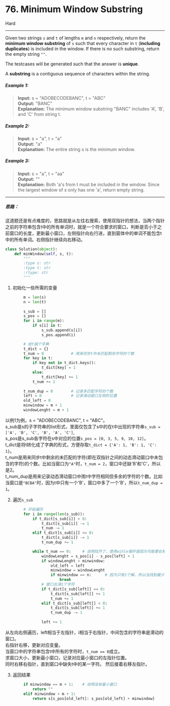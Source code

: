 # 76. Minimum Window Substring
Hard

---
Given two strings `s` and `t` of lengths `m` and `n` respectively, return the **minimum window substring** of `s` such that every character in `t` (**including duplicates**) is included in the window. If there is no such substring, return the empty string `""`.

The testcases will be generated such that the answer is **unique**.

A **substring** is a contiguous sequence of characters within the string.

##### Example 1:
> **Input:** s = "ADOBECODEBANC", t = "ABC"  
> **Output:** "BANC"  
> **Explanation:** The minimum window substring "BANC" includes 'A', 'B', and 'C' from string t.

##### Example 2:
> **Input:** s = "a", t = "a"  
> **Output:** "a"  
> **Explanation:** The entire string s is the minimum window.


##### Example 3:
> **Input:** s = "a", t = "aa"  
> **Output:** ""  
> **Explanation:** Both 'a's from t must be included in the window.
Since the largest window of s only has one 'a', return empty string.

---
##### 思路：
这道题还是有点难度的，思路就是从左往右搜索，使用双指针的想法，当两个指针之前的字符串包含t中的所有单词时，就是一个符合要求的窗口，判断是否小于之前窗口的长度，更新最小窗口，左侧指针向右行进，直到窗体中的单词不能包含t中的所有单词。右侧指针继续向右移动。

```python
class Solution(object):
    def minWindow(self, s, t):
        """
        :type s: str
        :type t: str
        :rtype: str
        """
```

1. 初始化一些所需的变量

```python
        m = len(s)
        n = len(t)
        
        s_sub = []
        s_pos = []
        for i in range(m):
            if s[i] in t:
                s_sub.append(s[i])
                s_pos.append(i)

        # 给t搞个字典
        t_dict = {}
        t_num = 0            # 用来同步t中未匹配剩余字符的个数
        for key in t:
            if key not in t_dict.keys():
                t_dict[key] = 1
            else:
                t_dict[key] += 1
            t_num += 1
        
        t_num_dup = 0        # 记录多匹配字符的个数
        left = 0             # 记录滑动窗口左侧的位置
        old_left = 0
        minwindow = m + 1
        windowLenght = m + 1
```
以例1为例，s = "ADOBECODEBANC", t = "ABC"。  
s_sub是s的子字符串的list形式，里面仅包含了s中的在t中出现的字符串`s_sub = ['A', 'B', 'C', 'B', 'A', 'C']`,  
s_pos是s_sub各字符在s中对应的位置`s_pos = [0, 3, 5, 9, 10, 12]`。  
t_dict是将t转化成了字典的形式，方便存取`t_dict = {'A': 1, 'B': 1, 'C': 1}`。  
t_num是用来同步t中剩余的未匹配的字符(即在双指针之间的动态滑动窗口中未包含的字符)的个数。比如当窗口为`"A"`时，`t_num = 2`，窗口中还缺'B'和'C'，所以是2。  
t_num_dup是用来记录动态滑动窗口中雨t中字符相同但多余的字符的个数。比如当窗口是`"BCBA"`时，因为t中只有一个'B'，窗口中多了一个'B'，所以`t_num_dup = 1`。

2. 遍历`s_sub`

```python
        # 开始遍历
        for i in range(len(s_sub)):
            if t_dict[s_sub[i]] > 0:
                t_dict[s_sub[i]] -= 1
                t_num -= 1
            elif t_dict[s_sub[i]] <= 0:
                t_dict[s_sub[i]] -= 1
                t_num_dup += 1

            while t_num == 0:     # 说明找齐了，使用wihle循环是因为可能要右移好几个重复的字符串
                windowLenght = s_pos[i] - s_pos[left] + 1
                if windowLenght < minwindow:
                    old_left = left
                    minwindow = windowLenght
                    if minwindow == n:      # 因为只有1个解，所以当找到最少的窗口时，可以跳出循环
                        break
                # 窗口右滑1个字符
                if t_dict[s_sub[left]] == 0:
                    t_dict[s_sub[left]] += 1
                    t_num += 1
                elif t_dict[s_sub[left]] < 0:
                    t_dict[s_sub[left]] += 1
                    t_num_dup -= 1
                
                left += 1    
```

从左向右侧遍历，left相当于左指针，i相当于右指针，中间包含的字符串是滑动的窗口。  
右指针右移，更新对应变量。  
当窗口中的字符串包含t中所有的字符时，`t_num == 0`成立。  
求窗口大小，更新最小窗口，记录对应最小窗口的左指针位置。  
同时右移右指针，直到窗口中缺失t中的某一字符。
然后接着右移左指针。

3. 返回结果

```python
        if minwindow == m + 1:    # 说明没有最小窗口
            return ""
        elif minwindow < m + 1:
            return s[s_pos[old_left]: s_pos[old_left] + minwindow]
```